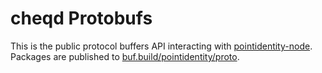 # cheqd Protobufs

This is the public protocol buffers API interacting with [pointidentity-node](https://github.com/pointidentity/pointidentity-node). Packages are published to [buf.build/pointidentity/proto](https://buf.build/pointidentity/proto).
